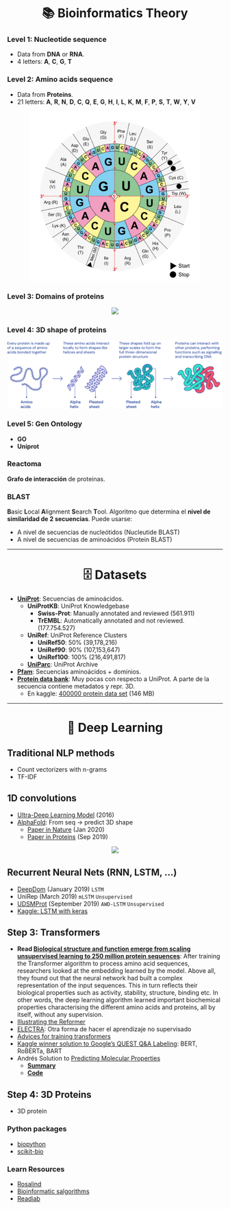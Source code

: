<h1 align="center">📚 Bioinformatics Theory</h1>

### Level 1: Nucleotide sequence
- Data from **DNA** or **RNA**.
- 4 letters: **A**, **C**, **G**, **T**

### Level 2: Amino acids sequence
- Data from **Proteins**.
- 21 letters: **A**, **R**, **N**, **D**, **C**, **Q**, **E**, **G**, **H**, **I**, **L**, **K**, **M**, **F**, **P**, **S**, **T**, **W**, **Y**, **V**

<p align="center"><img width="400" src="img/aminoacids.svg"/></p>

### Level 3: Domains of proteins

<p align="center"><img width="400" src="https://genetics564.weebly.com/uploads/8/6/5/7/865764/101986_orig.gif"/></p>

### Level 4: 3D shape of proteins
![](/img/protein-process.svg)

### Level 5: Gen Ontology
- **GO**
- **Uniprot**

### Reactoma
**Grafo de interacción** de proteinas.

### BLAST
**B**asic **L**ocal **A**lignment **S**earch **T**ool. Algoritmo que determina el **nivel de similaridad de 2 secuencias**. Puede usarse:
- A nivel de secuencias de nucleótidos (Nucleutide BLAST)
- A nivel de secuencias de aminoácidos (Protein BLAST)

---

<h1 align="center">🗄 Datasets</h1>


- [**UniProt**](https://www.uniprot.org/help/about): Secuencias de aminoácidos.
  - **UniProtKB**: UniProt Knowledgebase
    - **Swiss-Prot**: Manually annotated and reviewed (561.911)
    - **TrEMBL**: Automatically annotated and not reviewed. (177.754.527)
  - **UniRef**: UniProt Reference Clusters
    - **UniRef50**: 50% (39,178,216)
    - **UniRef90**: 90% (107,153,647)
    - **UniRef100**: 100% (216,491,817)
  - [**UniParc**](https://www.uniprot.org/help/uniparc): UniProt Archive
- [**Pfam**](http://pfam.xfam.org): Secuencias aminoácidos + dominios.
- [**Protein data bank**](https://www.rcsb.org): Muy pocas con respecto a UniProt. A parte de la secuencia contiene metadatos y repr. 3D.
  - En kaggle: [400000 protein data set](https://www.kaggle.com/shahir/protein-data-set) (146 MB)


---

<h1 align="center">🧠 Deep Learning</h1>


## Traditional NLP methods
- Count vectorizers with n-grams
- TF-IDF

## 1D convolutions
- [Ultra-Deep Learning Model](https://arxiv.org/abs/1609.00680) (2016)
- [AlphaFold](https://deepmind.com/blog/article/AlphaFold-Using-AI-for-scientific-discovery): From seq -> predict 3D shape
  - [Paper in Nature](https://www.nature.com/articles/s41586-019-1923-7.epdf?author_access_token=Z_KaZKDqtKzbE7Wd5HtwI9RgN0jAjWel9jnR3ZoTv0MCcgAwHMgRx9mvLjNQdB2TlQQaa7l420UCtGo8vYQ39gg8lFWR9mAZtvsN_1PrccXfIbc6e-tGSgazNL_XdtQzn1PHfy21qdcxV7Pw-k3htw%3D%3D) (Jan 2020)
  - [Paper in Proteins](https://onlinelibrary.wiley.com/doi/epdf/10.1002/prot.25834) (Sep 2019)
  
<p align="center"><img width="600" src="https://journals.plos.org/ploscompbiol/article/figure/image?size=large&id=10.1371/journal.pcbi.1005324.g001"/></p>


## Recurrent Neural Nets (RNN, LSTM, ...)
- [DeepDom](https://psb.stanford.edu/psb-online/proceedings/psb19/jiang.pdf) (January 2019) `LSTM`
- UniRep (March 2019) `mLSTM` `Unsupervised`
- [UDSMProt](https://www.biorxiv.org/content/10.1101/704874v2.full.pdf) (September 2019) `AWD-LSTM` `Unsupervised`
- [Kaggle: LSTM with keras](https://www.kaggle.com/danofer/protein-sequence-family-classification)


  
## Step 3: Transformers
- **Read [Biological structure and function emerge from scaling unsupervised learning to 250 million protein sequences](https://doi.org/10.1101/622803)**: After training the Transformer algorithm to process amino acid sequences, researchers looked at the embedding learned by the model. Above all, they found out that the neural network had built a complex representation of the input sequences. This in turn reflects their biological properties such as activity, stability, structure, binding etc. In other words, the deep learning algorithm learned important biochemical properties characterising the different amino acids and proteins, all by itself, without any supervision.
- [Illustrating the Reformer](https://towardsdatascience.com/illustrating-the-reformer-393575ac6ba0)
- [ELECTRA](https://openreview.net/pdf?id=r1xMH1BtvB): Otra forma de hacer el aprendizaje no supervisado
- [Advices for training transformers](https://twitter.com/Eric_Wallace_/status/1235616760595791872)
- [Kaggle winner solution to Google’s QUEST Q&A Labeling](https://medium.com/kaggle-blog/the-3-ingredients-to-our-success-winners-dish-on-their-solution-to-googles-quest-q-a-labeling-c1a63014b88): BERT, RoBERTa, BART
- Andrés Solution to [Predicting Molecular Properties](https://www.kaggle.com/c/champs-scalar-coupling)
  - [**Summary**](https://www.kaggle.com/c/champs-scalar-coupling/discussion/106468)
  - [**Code**](https://github.com/antorsae/champs-scalar-coupling)

## Step 4: 3D Proteins
- 3D protein


### Python packages
- [biopython](https://biopython.org/)
- [scikit-bio](http://scikit-bio.org/)

### Learn Resources
- [Rosalind](http://rosalind.info)
- [Bioinformatic salgorithms](http://bioinformaticsalgorithms.com)
- [Readiab](http://readiab.org)
